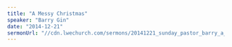```yaml
---
title: "A Messy Christmas"
speaker: "Barry Gin"
date: "2014-12-21"
sermonUrl: "//cdn.lwechurch.com/sermons/20141221_sunday_pastor_barry_a_messy_christmas.mp3"
---
```

